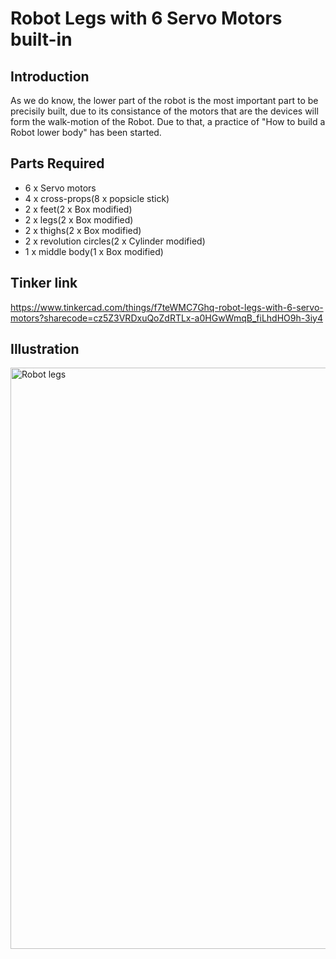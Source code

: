 # Robot Legs with 6 Servo Motors built-in


## Introduction
As we do know, the lower part of the robot is the most important part to be precisily built, due to its consistance of the motors that are the devices will form the walk-motion of the Robot. Due to that, a practice of "How to build a Robot lower body" has been started.

## Parts Required
- 6 x Servo motors
- 4 x cross-props(8 x popsicle stick)
- 2 x feet(2 x Box modified)
- 2 x legs(2 x Box modified)
- 2 x thighs(2 x Box modified)
- 2 x revolution circles(2 x Cylinder modified)
- 1 x middle body(1 x Box modified)

## Tinker link
https://www.tinkercad.com/things/f7teWMC7Ghq-robot-legs-with-6-servo-motors?sharecode=cz5Z3VRDxuQoZdRTLx-a0HGwWmqB_fiLhdHO9h-3iy4

## Illustration 
<img width="930" alt="Robot legs" src="https://github.com/user-attachments/assets/bc1eb9b9-27df-478f-b26b-e6b96c55f88e">
